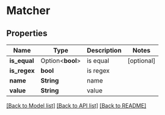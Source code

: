 # Matcher

## Properties

Name | Type | Description | Notes
------------ | ------------- | ------------- | -------------
**is_equal** | Option<**bool**> | is equal | [optional]
**is_regex** | **bool** | is regex | 
**name** | **String** | name | 
**value** | **String** | value | 

[[Back to Model list]](../README.md#documentation-for-models) [[Back to API list]](../README.md#documentation-for-api-endpoints) [[Back to README]](../README.md)


